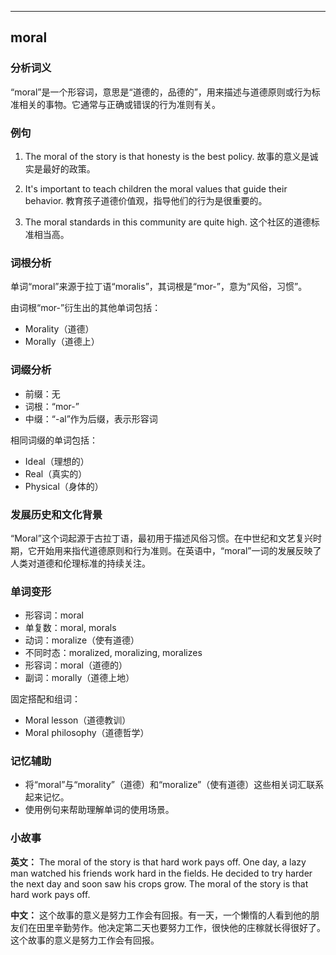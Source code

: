 
---------------
## moral
### 分析词义
“moral”是一个形容词，意思是“道德的，品德的”，用来描述与道德原则或行为标准相关的事物。它通常与正确或错误的行为准则有关。

### 例句
1. The moral of the story is that honesty is the best policy.
   故事的意义是诚实是最好的政策。
   
2. It's important to teach children the moral values that guide their behavior.
   教育孩子道德价值观，指导他们的行为是很重要的。
   
3. The moral standards in this community are quite high.
   这个社区的道德标准相当高。

### 词根分析
单词“moral”来源于拉丁语“moralis”，其词根是“mor-”，意为“风俗，习惯”。

由词根“mor-”衍生出的其他单词包括：
- Morality（道德）
- Morally（道德上）

### 词缀分析
- 前缀：无
- 词根：“mor-”
- 中缀：“-al”作为后缀，表示形容词

相同词缀的单词包括：
- Ideal（理想的）
- Real（真实的）
- Physical（身体的）

### 发展历史和文化背景
“Moral”这个词起源于古拉丁语，最初用于描述风俗习惯。在中世纪和文艺复兴时期，它开始用来指代道德原则和行为准则。在英语中，“moral”一词的发展反映了人类对道德和伦理标准的持续关注。

### 单词变形
- 形容词：moral
- 单复数：moral, morals
- 动词：moralize（使有道德）
- 不同时态：moralized, moralizing, moralizes
- 形容词：moral（道德的）
- 副词：morally（道德上地）

固定搭配和组词：
- Moral lesson（道德教训）
- Moral philosophy（道德哲学）

### 记忆辅助
- 将“moral”与“morality”（道德）和“moralize”（使有道德）这些相关词汇联系起来记忆。
- 使用例句来帮助理解单词的使用场景。

### 小故事
**英文：**
The moral of the story is that hard work pays off. One day, a lazy man watched his friends work hard in the fields. He decided to try harder the next day and soon saw his crops grow. The moral of the story is that hard work pays off.

**中文：**
这个故事的意义是努力工作会有回报。有一天，一个懒惰的人看到他的朋友们在田里辛勤劳作。他决定第二天也要努力工作，很快他的庄稼就长得很好了。这个故事的意义是努力工作会有回报。

